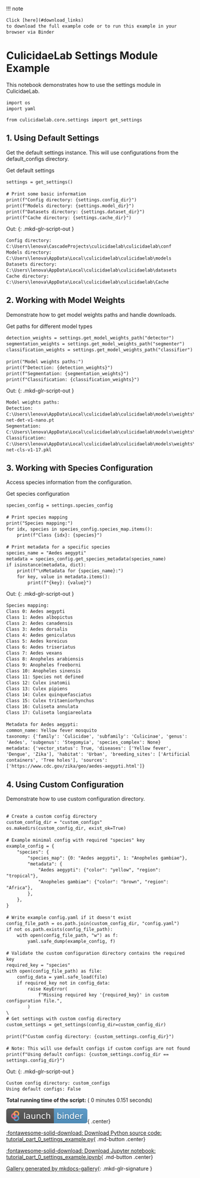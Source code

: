 
<!--
 DO NOT EDIT.
 THIS FILE WAS AUTOMATICALLY GENERATED BY mkdocs-gallery.
 TO MAKE CHANGES, EDIT THE SOURCE PYTHON FILE:
 "docs/en/examples/tutorial_part_0_settings_example.py"
 LINE NUMBERS ARE GIVEN BELOW.
-->

!!! note

    Click [here](#download_links)
    to download the full example code or to run this example in your browser via Binder


# CulicidaeLab Settings Module Example

This notebook demonstrates how to use the settings module in CulicidaeLab.

<!-- GENERATED FROM PYTHON SOURCE LINES 9-12 -->

```{.python }
import os
import yaml

```








<!-- GENERATED FROM PYTHON SOURCE LINES 13-15 -->

```{.python }
from culicidaelab.core.settings import get_settings

```








<!-- GENERATED FROM PYTHON SOURCE LINES 16-19 -->

## 1. Using Default Settings

Get the default settings instance. This will use configurations from the default_configs directory.

<!-- GENERATED FROM PYTHON SOURCE LINES 21-22 -->

Get default settings

<!-- GENERATED FROM PYTHON SOURCE LINES 22-30 -->

```{.python }
settings = get_settings()

# Print some basic information
print(f"Config directory: {settings.config_dir}")
print(f"Models directory: {settings.model_dir}")
print(f"Datasets directory: {settings.dataset_dir}")
print(f"Cache directory: {settings.cache_dir}")

```




Out:
{: .mkd-glr-script-out }

```{.shell .mkd-glr-script-out-disp }
Config directory: C:\Users\lenova\CascadeProjects\culicidaelab\culicidaelab\conf
Models directory: C:\Users\lenova\AppData\Local\culicidaelab\culicidaelab\models
Datasets directory: C:\Users\lenova\AppData\Local\culicidaelab\culicidaelab\datasets
Cache directory: C:\Users\lenova\AppData\Local\culicidaelab\culicidaelab\Cache

```





<!-- GENERATED FROM PYTHON SOURCE LINES 31-34 -->

## 2. Working with Model Weights

Demonstrate how to get model weights paths and handle downloads.

<!-- GENERATED FROM PYTHON SOURCE LINES 36-37 -->

Get paths for different model types

<!-- GENERATED FROM PYTHON SOURCE LINES 37-46 -->

```{.python }
detection_weights = settings.get_model_weights_path("detector")
segmentation_weights = settings.get_model_weights_path("segmenter")
classification_weights = settings.get_model_weights_path("classifier")

print("Model weights paths:")
print(f"Detection: {detection_weights}")
print(f"Segmentation: {segmentation_weights}")
print(f"Classification: {classification_weights}")

```




Out:
{: .mkd-glr-script-out }

```{.shell .mkd-glr-script-out-disp }
Model weights paths:
Detection: C:\Users\lenova\AppData\Local\culicidaelab\culicidaelab\models\weights\detection\culico-net-det-v1-nano.pt
Segmentation: C:\Users\lenova\AppData\Local\culicidaelab\culicidaelab\models\weights\segmentation\sam2.1_hiera_tiny.pt
Classification: C:\Users\lenova\AppData\Local\culicidaelab\culicidaelab\models\weights\classification\culico-net-cls-v1-17.pkl

```





<!-- GENERATED FROM PYTHON SOURCE LINES 47-50 -->

## 3. Working with Species Configuration

Access species information from the configuration.

<!-- GENERATED FROM PYTHON SOURCE LINES 52-53 -->

Get species configuration

<!-- GENERATED FROM PYTHON SOURCE LINES 53-68 -->

```{.python }
species_config = settings.species_config

# Print species mapping
print("Species mapping:")
for idx, species in species_config.species_map.items():
    print(f"Class {idx}: {species}")

# Print metadata for a specific species
species_name = "Aedes aegypti"
metadata = species_config.get_species_metadata(species_name)
if isinstance(metadata, dict):
    print(f"\nMetadata for {species_name}:")
    for key, value in metadata.items():
        print(f"{key}: {value}")

```




Out:
{: .mkd-glr-script-out }

```{.shell .mkd-glr-script-out-disp }
Species mapping:
Class 0: Aedes aegypti
Class 1: Aedes albopictus
Class 2: Aedes canadensis
Class 3: Aedes dorsalis
Class 4: Aedes geniculatus
Class 5: Aedes koreicus
Class 6: Aedes triseriatus
Class 7: Aedes vexans
Class 8: Anopheles arabiensis
Class 9: Anopheles freeborni
Class 10: Anopheles sinensis
Class 11: Species not defined
Class 12: Culex inatomii
Class 13: Culex pipiens
Class 14: Culex quinquefasciatus
Class 15: Culex tritaeniorhynchus
Class 16: Culiseta annulata
Class 17: Culiseta longiareolata

Metadata for Aedes aegypti:
common_name: Yellow fever mosquito
taxonomy: {'family': 'Culicidae', 'subfamily': 'Culicinae', 'genus': 'Aedes', 'subgenus': 'Stegomyia', 'species_complex': None}
metadata: {'vector_status': True, 'diseases': ['Yellow fever', 'Dengue', 'Zika'], 'habitat': 'Urban', 'breeding_sites': ['Artificial containers', 'Tree holes'], 'sources': ['https://www.cdc.gov/zika/geo/aedes-aegypti.html']}

```





<!-- GENERATED FROM PYTHON SOURCE LINES 69-72 -->

## 4. Using Custom Configuration

Demonstrate how to use custom configuration directory.

<!-- GENERATED FROM PYTHON SOURCE LINES 74-112 -->

```{.python }

# Create a custom config directory
custom_config_dir = "custom_configs"
os.makedirs(custom_config_dir, exist_ok=True)

# Example minimal config with required "species" key
example_config = {
    "species": {
        "species_map": {0: "Aedes aegypti", 1: "Anopheles gambiae"},
        "metadata": {
            "Aedes aegypti": {"color": "yellow", "region": "tropical"},
            "Anopheles gambiae": {"color": "brown", "region": "Africa"},
        },
    },
}

# Write example config.yaml if it doesn't exist
config_file_path = os.path.join(custom_config_dir, "config.yaml")
if not os.path.exists(config_file_path):
    with open(config_file_path, "w") as f:
        yaml.safe_dump(example_config, f)

# Validate the custom configuration directory contains the required key
required_key = "species"
with open(config_file_path) as file:
    config_data = yaml.safe_load(file)
    if required_key not in config_data:
        raise KeyError(
            f"Missing required key '{required_key}' in custom configuration file.",
        )
\
# Get settings with custom config directory
custom_settings = get_settings(config_dir=custom_config_dir)

print(f"Custom config directory: {custom_settings.config_dir}")

# Note: This will use default configs if custom configs are not found
print(f"Using default configs: {custom_settings.config_dir == settings.config_dir}")
```




Out:
{: .mkd-glr-script-out }

```{.shell .mkd-glr-script-out-disp }
Custom config directory: custom_configs
Using default configs: False

```






**Total running time of the script:** ( 0 minutes  0.151 seconds)

<div id="download_links"></div>

[![Launch binder](./images/binder_badge_logo.svg)](https://mybinder.org/v2/gh/iloncka-ds/culicidaelab/gh-pages?urlpath=lab/tree/docs/en/examples/generated/gallery/tutorial_part_0_settings_example.ipynb){ .center}

[:fontawesome-solid-download: Download Python source code: tutorial_part_0_settings_example.py](./tutorial_part_0_settings_example.py){ .md-button .center}

[:fontawesome-solid-download: Download Jupyter notebook: tutorial_part_0_settings_example.ipynb](./tutorial_part_0_settings_example.ipynb){ .md-button .center}


[Gallery generated by mkdocs-gallery](https://smarie.github.io/mkdocs-gallery){: .mkd-glr-signature }
